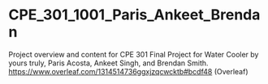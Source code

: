 # CPE_301_1001_Paris_Ankeet_Brendan
Project overview and content for CPE 301 Final Project for Water Cooler by yours truly, Paris Acosta, Ankeet Singh, and Brendan Smith.
https://www.overleaf.com/1314514736ggxjzqcwcktb#bcdf48 (Overleaf)